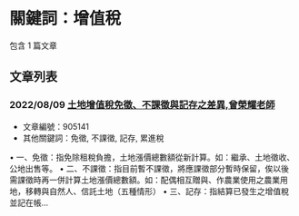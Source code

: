 # 關鍵詞：增值稅

包含 1 篇文章

## 文章列表

### 2022/08/09 [土地增值稅免徵、不課徵與記存之差異,曾榮耀老師](../../articles/905141_%E5%9C%9F%E5%9C%B0%E5%A2%9E%E5%80%BC%E7%A8%85%E5%85%8D%E5%BE%B5%E3%80%81%E4%B8%8D%E8%AA%B2%E5%BE%B5%E8%88%87%E8%A8%98%E5%AD%98%E4%B9%8B%E5%B7%AE%E7%95%B0%2C%E6%9B%BE%E6%A6%AE%E8%80%80%E8%80%81%E5%B8%AB.md)
- 文章編號：905141
- 其他關鍵詞：免徵, 不課徵, 記存, 累進稅

• 一、免徵：指免除租稅負擔，土地漲價總數額從新計算。如：繼承、土地徵收、公地出售等。 • 二、不課徵：指目前暫不課徵，將應課徵部分暫時保留，俟以後需課徵時再一併計算土地漲價總數額。如：配偶相互贈與、作農業使用之農業用地，移轉與自然人、信託土地（五種情形） • 三、記存：指結算已發生之增值稅並記在帳...
